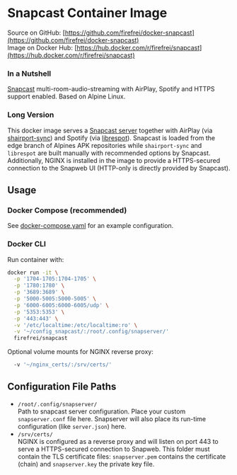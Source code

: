 # Snapcast Container Image

Source on GitHub: [https://github.com/firefrei/docker-snapcast](https://github.com/firefrei/docker-snapcast)  
Image on Docker Hub: [https://hub.docker.com/r/firefrei/snapcast](https://hub.docker.com/r/firefrei/snapcast)  

### In a Nutshell
[Snapcast](https://github.com/badaix/snapcast) multi-room-audio-streaming with AirPlay, Spotify and HTTPS support enabled. Based on Alpine Linux.

### Long Version
This docker image serves a [Snapcast server](https://github.com/badaix/snapcast) together with AirPlay (via [shairport-sync](https://github.com/mikebrady/shairport-sync)) and Spotify (via [librespot](https://github.com/librespot-org/librespot)).
Snapcast is loaded from the edge branch of Alpines APK repositories while `shairport-sync` and `librespot` are built manually with recommended options by Snapcast.  
Additionally, NGINX is installed in the image to provide a HTTPS-secured connection to the Snapweb UI (HTTP-only is directly provided by Snapcast).


## Usage

### Docker Compose (recommended)
See [docker-compose.yaml](docker-compose.yaml) for an example configuration.

### Docker CLI
Run container with:
```bash
docker run -it \
  -p '1704-1705:1704-1705' \
  -p '1780:1780' \
  -p '3689:3689' \
  -p '5000-5005:5000-5005' \
  -p '6000-6005:6000-6005/udp' \
  -p '5353:5353' \
  -p '443:443' \
  -v '/etc/localtime:/etc/localtime:ro' \
  -v '~/config_snapcast/:/root/.config/snapserver/'
  firefrei/snapcast
```

Optional volume mounts for NGINX reverse proxy:
```bash
  -v '~/nginx_certs/:/srv/certs/'
```

## Configuration File Paths
- `/root/.config/snapserver/`  
  Path to snapcast server configuration. Place your custom `snapserver.conf` file here. Snapserver will also place its run-time configuration (like `server.json`) here.
- `/srv/certs/`  
  NGINX is configured as a reverse proxy and will listen on port 443 to serve a HTTPS-secured connection to Snapweb. This folder must contain the TLS certificate files: `snapserver.pem` contains the certificate (chain) and `snapserver.key` the private key file.